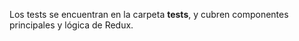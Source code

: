 Los tests se encuentran en la carpeta __tests__, y cubren componentes principales y lógica de Redux.